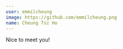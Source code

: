 ```yaml
---
user: emmilcheung
image: https://github.com/emmilcheung.png
name: Cheung Tsz Ho
---
```

Nice to meet you!
